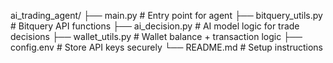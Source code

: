 ai_trading_agent/
├── main.py               # Entry point for agent
├── bitquery_utils.py     # Bitquery API functions
├── ai_decision.py        # AI model logic for trade decisions
├── wallet_utils.py       # Wallet balance + transaction logic
├── config.env            # Store API keys securely
└── README.md             # Setup instructions

